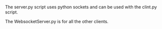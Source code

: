 The server.py script uses python sockets and can be used with the clint.py script.

The WebsocketServer.py is for all the other clients.
